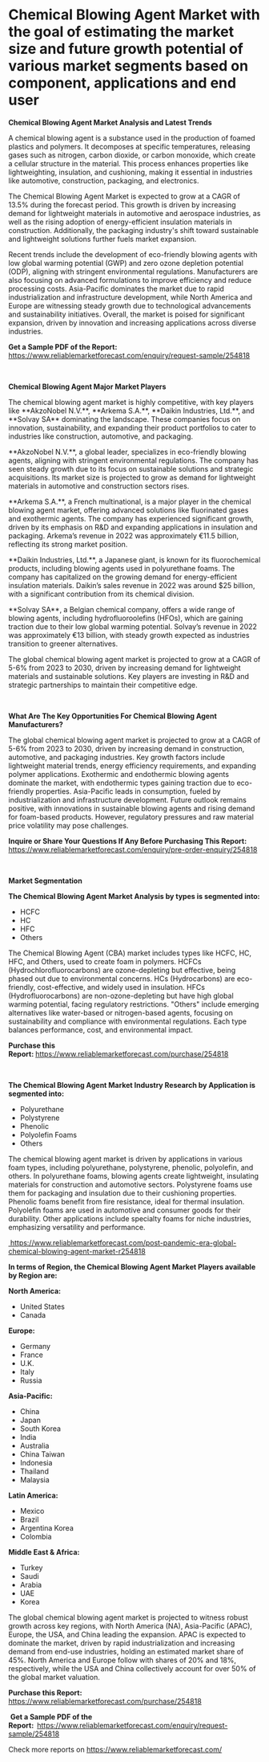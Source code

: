 <p><h1>Chemical Blowing Agent Market with the goal of estimating the market size and future growth potential of various market segments based on component, applications and end user</h1></p><p><strong>Chemical Blowing Agent Market Analysis and Latest Trends</strong></p>
<p><p>A chemical blowing agent is a substance used in the production of foamed plastics and polymers. It decomposes at specific temperatures, releasing gases such as nitrogen, carbon dioxide, or carbon monoxide, which create a cellular structure in the material. This process enhances properties like lightweighting, insulation, and cushioning, making it essential in industries like automotive, construction, packaging, and electronics.</p><p>The Chemical Blowing Agent Market is expected to grow at a CAGR of 13.5% during the forecast period. This growth is driven by increasing demand for lightweight materials in automotive and aerospace industries, as well as the rising adoption of energy-efficient insulation materials in construction. Additionally, the packaging industry's shift toward sustainable and lightweight solutions further fuels market expansion.</p><p>Recent trends include the development of eco-friendly blowing agents with low global warming potential (GWP) and zero ozone depletion potential (ODP), aligning with stringent environmental regulations. Manufacturers are also focusing on advanced formulations to improve efficiency and reduce processing costs. Asia-Pacific dominates the market due to rapid industrialization and infrastructure development, while North America and Europe are witnessing steady growth due to technological advancements and sustainability initiatives. Overall, the market is poised for significant expansion, driven by innovation and increasing applications across diverse industries.</p></p>
<p><strong>Get a Sample PDF of the Report:&nbsp;</strong> <a href="https://www.reliablemarketforecast.com/enquiry/request-sample/254818?utm_campaign=1888&utm_medium=2&utm_source=Github&utm_content=ia&utm_term=21012025&utm_id=chemical-blowing-agent">https://www.reliablemarketforecast.com/enquiry/request-sample/254818</a></p>
<p>&nbsp;</p>
<p><strong>Chemical Blowing Agent Major Market Players</strong></p>
<p><p>The chemical blowing agent market is highly competitive, with key players like **AkzoNobel N.V.**, **Arkema S.A.**, **Daikin Industries, Ltd.**, and **Solvay SA** dominating the landscape. These companies focus on innovation, sustainability, and expanding their product portfolios to cater to industries like construction, automotive, and packaging.</p><p>**AkzoNobel N.V.**, a global leader, specializes in eco-friendly blowing agents, aligning with stringent environmental regulations. The company has seen steady growth due to its focus on sustainable solutions and strategic acquisitions. Its market size is projected to grow as demand for lightweight materials in automotive and construction sectors rises.</p><p>**Arkema S.A.**, a French multinational, is a major player in the chemical blowing agent market, offering advanced solutions like fluorinated gases and exothermic agents. The company has experienced significant growth, driven by its emphasis on R&D and expanding applications in insulation and packaging. Arkema’s revenue in 2022 was approximately €11.5 billion, reflecting its strong market position.</p><p>**Daikin Industries, Ltd.**, a Japanese giant, is known for its fluorochemical products, including blowing agents used in polyurethane foams. The company has capitalized on the growing demand for energy-efficient insulation materials. Daikin’s sales revenue in 2022 was around $25 billion, with a significant contribution from its chemical division.</p><p>**Solvay SA**, a Belgian chemical company, offers a wide range of blowing agents, including hydrofluoroolefins (HFOs), which are gaining traction due to their low global warming potential. Solvay’s revenue in 2022 was approximately €13 billion, with steady growth expected as industries transition to greener alternatives.</p><p>The global chemical blowing agent market is projected to grow at a CAGR of 5-6% from 2023 to 2030, driven by increasing demand for lightweight materials and sustainable solutions. Key players are investing in R&D and strategic partnerships to maintain their competitive edge.</p></p>
<p>&nbsp;</p>
<p><strong>What Are The Key Opportunities For Chemical Blowing Agent Manufacturers?</strong></p>
<p><p>The global chemical blowing agent market is projected to grow at a CAGR of 5-6% from 2023 to 2030, driven by increasing demand in construction, automotive, and packaging industries. Key growth factors include lightweight material trends, energy efficiency requirements, and expanding polymer applications. Exothermic and endothermic blowing agents dominate the market, with endothermic types gaining traction due to eco-friendly properties. Asia-Pacific leads in consumption, fueled by industrialization and infrastructure development. Future outlook remains positive, with innovations in sustainable blowing agents and rising demand for foam-based products. However, regulatory pressures and raw material price volatility may pose challenges.</p></p>
<p><strong>Inquire or Share Your Questions If Any Before Purchasing This Report:</strong> <a href="https://www.reliablemarketforecast.com/enquiry/pre-order-enquiry/254818?utm_campaign=1888&utm_medium=2&utm_source=Github&utm_content=ia&utm_term=21012025&utm_id=chemical-blowing-agent">https://www.reliablemarketforecast.com/enquiry/pre-order-enquiry/254818</a></p>
<p>&nbsp;</p>
<p><strong>Market Segmentation</strong></p>
<p><strong>The Chemical Blowing Agent Market Analysis by types is segmented into:</strong></p>
<p><ul><li>HCFC</li><li>HC</li><li>HFC</li><li>Others</li></ul></p>
<p><p>The Chemical Blowing Agent (CBA) market includes types like HCFC, HC, HFC, and Others, used to create foam in polymers. HCFCs (Hydrochlorofluorocarbons) are ozone-depleting but effective, being phased out due to environmental concerns. HCs (Hydrocarbons) are eco-friendly, cost-effective, and widely used in insulation. HFCs (Hydrofluorocarbons) are non-ozone-depleting but have high global warming potential, facing regulatory restrictions. "Others" include emerging alternatives like water-based or nitrogen-based agents, focusing on sustainability and compliance with environmental regulations. Each type balances performance, cost, and environmental impact.</p></p>
<p><strong>Purchase this Report:&nbsp;</strong><a href="https://www.reliablemarketforecast.com/purchase/254818?utm_campaign=1888&utm_medium=2&utm_source=Github&utm_content=ia&utm_term=21012025&utm_id=chemical-blowing-agent">https://www.reliablemarketforecast.com/purchase/254818</a></p>
<p>&nbsp;</p>
<p><strong>The Chemical Blowing Agent Market Industry Research by Application is segmented into:</strong></p>
<p><ul><li>Polyurethane</li><li>Polystyrene</li><li>Phenolic</li><li>Polyolefin Foams</li><li>Others</li></ul></p>
<p><p>The chemical blowing agent market is driven by applications in various foam types, including polyurethane, polystyrene, phenolic, polyolefin, and others. In polyurethane foams, blowing agents create lightweight, insulating materials for construction and automotive sectors. Polystyrene foams use them for packaging and insulation due to their cushioning properties. Phenolic foams benefit from fire resistance, ideal for thermal insulation. Polyolefin foams are used in automotive and consumer goods for their durability. Other applications include specialty foams for niche industries, emphasizing versatility and performance.</p></p>
<p><a href="https://www.reliablemarketforecast.com/post-pandemic-era-global-chemical-blowing-agent-market-r254818?utm_campaign=1888&utm_medium=2&utm_source=Github&utm_content=ia&utm_term=21012025&utm_id=chemical-blowing-agent">&nbsp;https://www.reliablemarketforecast.com/post-pandemic-era-global-chemical-blowing-agent-market-r254818</a></p>
<p><strong>In terms of Region, the Chemical Blowing Agent Market Players available by Region are:</strong></p>
<p>
    <p> <strong> North America: </strong>
        <ul>
            <li>United States</li>
            <li>Canada</li>
        </ul>
        </p> 
    <p> <strong> Europe: </strong>
        <ul>
            <li>Germany</li>
            <li>France</li>
            <li>U.K.</li>
            <li>Italy</li>
            <li>Russia</li>
        </ul>
        </p> 
    <p> <strong> Asia-Pacific: </strong>
        <ul>
            <li>China</li>
            <li>Japan</li>
            <li>South Korea</li>
            <li>India</li>
            <li>Australia</li>
            <li>China Taiwan</li>
            <li>Indonesia</li>
            <li>Thailand</li>
            <li>Malaysia</li>
        </ul>
        </p> 
    <p> <strong> Latin America: </strong>
        <ul>
            <li>Mexico</li>
            <li>Brazil</li>
            <li>Argentina Korea</li>
            <li>Colombia</li>
        </ul>
        </p> 
    <p> <strong> Middle East & Africa: </strong>
        <ul>
            <li>Turkey</li>
            <li>Saudi</li>
            <li>Arabia</li>
            <li>UAE</li>
            <li>Korea</li>
        </ul>
    </p>
    </p>
<p><p>The global chemical blowing agent market is projected to witness robust growth across key regions, with North America (NA), Asia-Pacific (APAC), Europe, the USA, and China leading the expansion. APAC is expected to dominate the market, driven by rapid industrialization and increasing demand from end-use industries, holding an estimated market share of 45%. North America and Europe follow with shares of 20% and 18%, respectively, while the USA and China collectively account for over 50% of the global market valuation.</p></p>
<p><strong>Purchase this Report: </strong><a href="https://www.reliablemarketforecast.com/purchase/254818?utm_campaign=1888&utm_medium=2&utm_source=Github&utm_content=ia&utm_term=21012025&utm_id=chemical-blowing-agent">https://www.reliablemarketforecast.com/purchase/254818</a></p>
<p>&nbsp;<strong>Get a Sample PDF of the Report:&nbsp;&nbsp;</strong><a href="https://www.reliablemarketforecast.com/enquiry/request-sample/254818?utm_campaign=1888&utm_medium=2&utm_source=Github&utm_content=ia&utm_term=21012025&utm_id=chemical-blowing-agent">https://www.reliablemarketforecast.com/enquiry/request-sample/254818</a></p>
<p><strong></strong></p>
<p>Check more reports on <a href="https://www.reliablemarketforecast.com/?utm_campaign=1888&utm_medium=2&utm_source=Github&utm_content=ia&utm_term=21012025&utm_id=chemical-blowing-agent">https://www.reliablemarketforecast.com/</a></p>